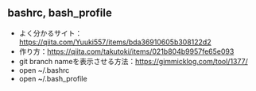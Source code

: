 ## bashrc, bash_profile
- よく分かるサイト：https://qiita.com/Yuuki557/items/bda36910605b308122d2
- 作り方：https://qiita.com/takutoki/items/021b804b9957fe65e093
- git branch nameを表示させる方法：https://gimmicklog.com/tool/1377/
- open ~/.bashrc
- open ~/.bash_profile